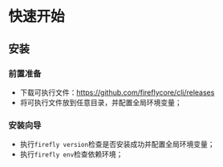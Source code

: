 # 快速开始

## 安装

### 前置准备
- 下载可执行文件：https://github.com/fireflycore/cli/releases
- 将可执行文件放到任意目录，并配置全局环境变量；

### 安装向导
- 执行`firefly version`检查是否安装成功并配置全局环境变量；
- 执行`firefly env`检查依赖环境；
